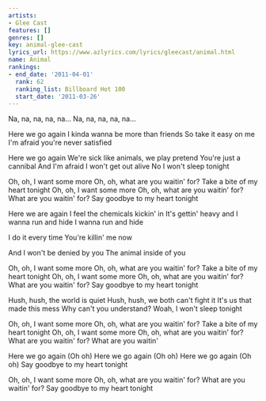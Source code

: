 ```yaml
---
artists:
- Glee Cast
features: []
genres: []
key: animal-glee-cast
lyrics_url: https://www.azlyrics.com/lyrics/gleecast/animal.html
name: Animal
rankings:
- end_date: '2011-04-01'
  rank: 62
  ranking_list: Billboard Hot 100
  start_date: '2011-03-26'
---
```


Na, na, na, na, na...
Na, na, na, na, na...


Here we go again
I kinda wanna be more than friends
So take it easy on me
I'm afraid you're never satisfied


Here we go again
We're sick like animals, we play pretend
You're just a cannibal
And I'm afraid I won't get out alive
No I won't sleep tonight

Oh, oh, I want some more
Oh, oh, what are you waitin' for?
Take a bite of my heart tonight
Oh, oh, I want some more
Oh, oh, what are you waitin' for?
What are you waitin' for?
Say goodbye to my heart tonight


Here we are again
I feel the chemicals kickin' in
It's gettin' heavy and I wanna run and hide
I wanna run and hide


I do it every time
You're killin' me now


And I won't be denied by you
The animal inside of you

Oh, oh, I want some more
Oh, oh, what are you waitin' for?
Take a bite of my heart tonight
Oh, oh, I want some more
Oh, oh, what are you waitin' for?
What are you waitin' for?
Say goodbye to my heart tonight


Hush, hush, the world is quiet
Hush, hush, we both can't fight it
It's us that made this mess
Why can't you understand?
Woah, I won't sleep tonight

Oh, oh, I want some more
Oh, oh, what are you waitin' for?
Take a bite of my heart tonight
Oh, oh, I want some more
Oh, oh, what are you waitin' for?
What are you waitin' for?
What are you waitin'

Here we go again (Oh oh)
Here we go again (Oh oh)
Here we go again (Oh oh)
Say goodbye to my heart tonight

Oh, oh, I want some more
Oh, oh, what are you waitin' for?
What are you waitin' for?
Say goodbye to my heart tonight



